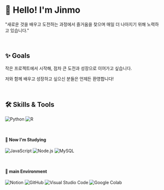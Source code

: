 <!--
**yjinmo9/yjinmo9** is a ✨ _special_ ✨ repository because its `README.md` (this file) appears on your GitHub profile.

Here are some ideas to get you started:

- 🔭 I’m currently working on ...
- 🌱 I’m currently learning ...
- 👯 I’m looking to collaborate on ...
- 🤔 I’m looking for help with ...
- 💬 Ask me about ...
- 📫 How to reach me: ...
- 😄 Pronouns: ...
- ⚡ Fun fact: ...
-->



# 👋 Hello! I'm Jinmo  
 

"새로운 것을 배우고 도전하는 과정에서 즐거움을 찾으며 매일 더 나아지기 위해 노력하고 있습니다."  



&nbsp; 
&nbsp; 
&nbsp; 


## ✨ Goals  
작은 프로젝트에서 시작해, 점차 큰 도전과 성장으로 이어가고 싶습니다.  

저와 함께 배우고 성장하고 싶으신 분들은 언제든 환영합니다!  


&nbsp; 
&nbsp; 
&nbsp; 


## 🛠️ Skills & Tools  


![Python](https://img.shields.io/badge/Python-blue?logo=python&logoColor=white) ![R](https://img.shields.io/badge/R-276DC3?logo=r&logoColor=white)

 

&nbsp;
 

#### 📘 **Now I'm Studying**  

![JavaScript](https://img.shields.io/badge/JavaScript-F7DF1E?logo=javascript&logoColor=black) ![Node.js](https://img.shields.io/badge/Node.js-339933?logo=node.js&logoColor=white) ![MySQL](https://img.shields.io/badge/MySQL-4479A1?logo=mysql&logoColor=white)

&nbsp;

#### 🧪 main Environment

![Notion](https://img.shields.io/badge/Notion-000000?logo=notion&logoColor=white) ![GitHub](https://img.shields.io/badge/GitHub-181717?logo=github&logoColor=white) ![Visual Studio Code](https://img.shields.io/badge/VS%20Code-007ACC?logo=visual-studio-code&logoColor=white) ![Google Colab](https://img.shields.io/badge/Google%20Colab-F9AB00?logo=google-colab&logoColor=black)



